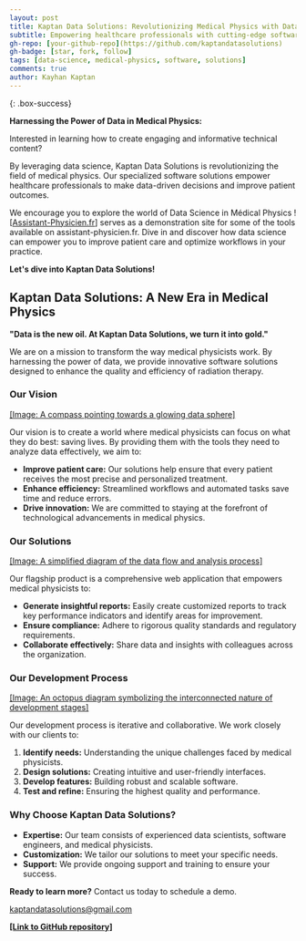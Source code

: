 ```yaml
---
layout: post
title: Kaptan Data Solutions: Revolutionizing Medical Physics with Data
subtitle: Empowering healthcare professionals with cutting-edge software solutions
gh-repo: [your-github-repo](https://github.com/kaptandatasolutions)
gh-badge: [star, fork, follow]
tags: [data-science, medical-physics, software, solutions]
comments: true
author: Kayhan Kaptan
---
```

{: .box-success}

**Harnessing the Power of Data in Medical Physics:**

Interested in learning how to create engaging and informative technical content?

By leveraging data science, Kaptan Data Solutions is revolutionizing the field of medical physics. Our specialized software solutions empower healthcare professionals to make data-driven decisions and improve patient outcomes.

We encourage you to explore the world of Data Science in Médical Physics ! [[Assistant-Physicien.fr](https://www.assistant-physicien.fr/)] serves as a demonstration site for some of the tools available on assistant-physicien.fr. Dive in and discover how data science can empower you to improve patient care and optimize workflows in your practice.

**Let's dive into Kaptan Data Solutions!**


## Kaptan Data Solutions: A New Era in Medical Physics

**"Data is the new oil. At Kaptan Data Solutions, we turn it into gold."**

We are on a mission to transform the way medical physicists work. By harnessing the power of data, we provide innovative software solutions designed to enhance the quality and efficiency of radiation therapy.

### Our Vision

[[Image: A compass pointing towards a glowing data sphere]](https://www.assistant-physicien.fr/media/f33d95ee4684abb054d24c7a8f4a9e3aadd349fd4e769f37276aa762.gif)

Our vision is to create a world where medical physicists can focus on what they do best: saving lives. By providing them with the tools they need to analyze data effectively, we aim to:

* **Improve patient care:** Our solutions help ensure that every patient receives the most precise and personalized treatment.
* **Enhance efficiency:** Streamlined workflows and automated tasks save time and reduce errors.
* **Drive innovation:** We are committed to staying at the forefront of technological advancements in medical physics.

### Our Solutions

[[Image: A simplified diagram of the data flow and analysis process]](https://www.assistant-physicien.fr/media/1e6b8984a9a6ada36ea2dbcd5fe6b385ba29c8c13ff63e6ca65a1d9c.gif)

Our flagship product is a comprehensive web application that empowers medical physicists to:

* **Generate insightful reports:** Easily create customized reports to track key performance indicators and identify areas for improvement.
* **Ensure compliance:** Adhere to rigorous quality standards and regulatory requirements.
* **Collaborate effectively:** Share data and insights with colleagues across the organization.

### Our Development Process

[[Image: An octopus diagram symbolizing the interconnected nature of development stages]](https://www.assistant-physicien.fr/media/954258cd0e5168f2075f69b3f7818f01611576d18e6e2bacd4d0e356.gif)

Our development process is iterative and collaborative. We work closely with our clients to:

1. **Identify needs:** Understanding the unique challenges faced by medical physicists.
2. **Design solutions:** Creating intuitive and user-friendly interfaces.
3. **Develop features:** Building robust and scalable software.
4. **Test and refine:** Ensuring the highest quality and performance.

### Why Choose Kaptan Data Solutions?

* **Expertise:** Our team consists of experienced data scientists, software engineers, and medical physicists.
* **Customization:** We tailor our solutions to meet your specific needs.
* **Support:** We provide ongoing support and training to ensure your success.

**Ready to learn more?** Contact us today to schedule a demo.

kaptandatasolutions@gmail.com

**[[Link to GitHub repository]](https://github.com/kaptandatasolutions)** 
